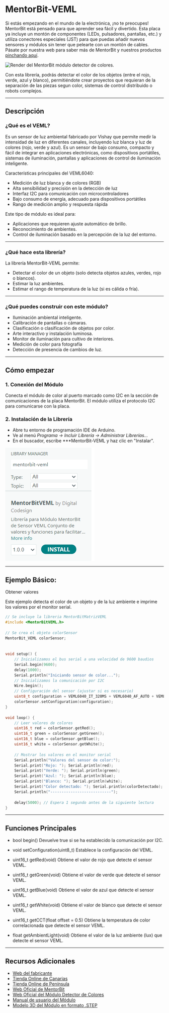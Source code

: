 # MentorBit-VEML

Si estás empezando en el mundo de la electrónica, ¡no te preocupes! MentorBit está pensado para que aprender sea fácil y divertido. Esta placa ya incluye un montón de componentes (LEDs, pulsadores, pantallas, etc.) y utiliza conectores especiales (JST) para que puedas añadir nuevos sensores y módulos sin tener que pelearte con un montón de cables. Pásate por nuestra web para saber más de MentorBit y nuestros productos [pinchando aquí](https://digitalcodesign.com/).

![Render del MentorBit módulo detector de colores.](https://github.com/DigitalCodesign/MentorBit-SensorColor/blob/main/assets/color_module.png)

Con esta librería, podrás detectar el color de los objetos (entre el rojo, verde, azul y blanco), permitiéndote crear proyectos que requieran de la separación de las piezas segun color, sistemas de control distribuido o robots complejos.

---

## Descripción

### ¿Qué es el VEML?

Es un sensor de luz ambiental fabricado por Vishay que permite medir la intensidad de luz en diferentes canales, incluyendo luz blanca y luz de colores (rojo, verde y azul). Es un sensor de bajo consumo, compacto y fácil de integrar en aplicaciones electrónicas, como dispositivos portátiles, sistemas de iluminación, pantallas y aplicaciones de control de iluminación inteligente.

Características principales del VEML6040:

- Medición de luz blanca y de colores (RGB)
- Alta sensibilidad y precisión en la detección de luz
- Interfaz I2C para comunicación con microcontroladores
- Bajo consumo de energía, adecuado para dispositivos portátiles
- Rango de medición amplio y respuesta rápida

Este tipo de módulo es ideal para:

- Aplicaciones que requieren ajuste automático de brillo.
- Reconocimiento de ambientes.
- Control de iluminación basado en la percepción de la luz del entorno.

---

### ¿Qué hace esta librería?

La librería MentorBit-VEML permite:

- Detectar el color de un objeto (solo detecta objetos azules, verdes, rojo o blancos).
- Estimar la luz ambientes.
- Estimar el rango de temperatura de la luz (si es cálida o fría).

---

### ¿Qué puedes construir con este módulo?

- Iluminación ambiental inteligente.
- Calibración de pantallas o cámaras.
- Clasificación o clasificación de objetos por color.
- Arte interactivo y instalación luminosa.
- Monitor de iluminación para cultivo de interiores.
- Medición de color para fotografía
- Detección de presencia de cambios de luz.

---

## Cómo empezar

### 1. **Conexión del Módulo**

Conecta el módulo de color al puerto marcado como I2C en la sección de comunicaciones de la placa MentorBit. El módulo utiliza el protocolo I2C para comunicarse con la placa.

### 2. **Instalación de la Librería**

- Abre tu entorno de programación IDE de Arduino.
- Ve al menú *Programa -> Incluir Librería -> Administrar Librerías...*
- En el buscador, escribe ***MentorBit-VEML y haz clic en "Instalar".

![Ejemplo de búsqueda en el gestor de librerías del IDE de Arduino.](https://github.com/DigitalCodesign/MentorBit-VEML/blob/main/assets/library_instalation_example.png)

---

## Ejemplo Básico: 

Obtener valores

Este ejemplo detecta el color de un objeto y de la luz ambiente e imprime los valores por el monitor serial.

```cpp
// Se incluye la libreria MentorBitMatrizVEML
#include <MentorBitVEML.h>

// Se crea el objeto colorSensor
MentorBit_VEML colorSensor;


void setup() {
    // Inicializamos el bus serial a una velocidad de 9600 baudios
    Serial.begin(9600);
    delay(1000);
    Serial.println("Iniciando sensor de color...");
    // Inicializamos la comunicación por I2C
    Wire.begin();
    // Configuración del sensor (ajustar si es necesario)
    uint8_t configuration = VEML6040_IT_320MS + VEML6040_AF_AUTO + VEML6040_SD_ENABLE;
    colorSensor.setConfiguration(configuration);
}

void loop() {
    // Leer valores de colores
    uint16_t red = colorSensor.getRed();
    uint16_t green = colorSensor.getGreen();
    uint16_t blue = colorSensor.getBlue();
    uint16_t white = colorSensor.getWhite();

    // Mostrar los valores en el monitor serial
    Serial.println("Valores del sensor de color:");
    Serial.print("Rojo: "); Serial.println(red);
    Serial.print("Verde: "); Serial.println(green);
    Serial.print("Azul: "); Serial.println(blue);
    Serial.print("Blanco: "); Serial.println(white);
    Serial.print("Color detectado: "); Serial.println(colorDetectado);
    Serial.println("---------------------------");

    delay(5000); // Espera 1 segundo antes de la siguiente lectura
}
```

---

## Funciones Principales

- bool begin()
  Devuelve true si se ha establecido la comunicación por I2C.

- void setConfiguration(uint8_t)
  Establece la configuración del VEML.

- uint16_t getRed(void)
  Obtiene el valor de rojo que detecte el sensor VEML.

- uint16_t getGreen(void)
  Obtiene el valor de verde que detecte el sensor VEML.

- uint16_t getBlue(void)
  Obtiene el valor de azul que detecte el sensor VEML.

- uint16_t getWhite(void)
  Obtiene el valor de blanco que detecte el sensor VEML.

- uint16_t getCCT(float offset = 0.5)
  Obtiene la temperatura de color correlacionada que detecte el sensor VEML.

- float getAmbientLight(void)
  Obtiene el valor de la luz ambiente (lux) que detecte el sensor VEML.

---

## Recursos Adicionales

- [Web del fabricante](https://digitalcodesign.com/)
- [Tienda Online de Canarias](https://canarias.digitalcodesign.com/shop)
- [Tienda Online de Península](https://digitalcodesign.com/shop)
- [Web Oficial de MentorBit](https://digitalcodesign.com/mentorbit)
- [Web Oficial del Módulo Detector de Colores](https://digitalcodesign.com/shop/00040023-mentorbit-modulo-detector-de-color-8725#attr=)
- [Manual de usuario del Módulo](https://drive.google.com/drive/folders/1U2wufRELMn1eFGYcjdd9GxkwyM0f-3zC)
- [Modelo 3D del Módulo en formato .STEP](https://drive.google.com/drive/folders/1U2wufRELMn1eFGYcjdd9GxkwyM0f-3zC)
